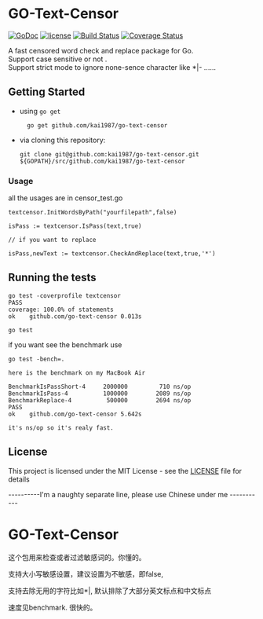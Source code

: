 # GO-Text-Censor
[![GoDoc](https://godoc.org/github.com/kai1987/go-text-censor?status.svg)](https://godoc.org/github.com/kai1987/go-text-censor)
[![license](https://img.shields.io/github/license/mashape/apistatus.svg)](LICENSE)
[![Build Status](https://travis-ci.org/kai1987/go-text-censor.svg?branch=master)](https://travis-ci.org/kai1987/go-text-censor)
[![Coverage Status](https://coveralls.io/repos/github/kai1987/go-text-censor/badge.svg?branch=master)](https://coveralls.io/github/kai1987/go-text-censor?branch=master)

A fast censored word check and replace package for Go.<br/>
Support case sensitive or not .<br/>
Support strict mode to ignore none-sence character like *|- ......

## Getting Started

* using `go get`

		go get github.com/kai1987/go-text-censor

* via cloning this repository:

	  git clone git@github.com:kai1987/go-text-censor.git ${GOPATH}/src/github.com/kai1987/go-text-censor


### Usage

all the usages are in censor_test.go

```
textcensor.InitWordsByPath("yourfilepath",false)

isPass := textcensor.IsPass(text,true)

// if you want to replace

isPass,newText := textcensor.CheckAndReplace(text,true,'*')

```


## Running the tests

```
go test -coverprofile textcensor
PASS
coverage: 100.0% of statements
ok    github.com/go-text-censor 0.013s
```

```
go test
```
if you want see the benchmark use
```
go test -bench=.

here is the benchmark on my MacBook Air

BenchmarkIsPassShort-4     2000000         710 ns/op
BenchmarkIsPass-4          1000000        2089 ns/op
BenchmarkReplace-4          500000        2694 ns/op
PASS
ok    github.com/go-text-censor 5.642s

it's ns/op so it's realy fast.

```

## License

This project is licensed under the MIT License - see the [LICENSE](LICENSE) file for details


----------I'm a naughty separate line, please use Chinese under me -----------



# GO-Text-Censor

这个包用来检查或者过滤敏感词的。你懂的。

支持大小写敏感设置，建议设置为不敏感，即false,

支持去除无用的字符比如*|, 默认排除了大部分英文标点和中文标点

速度见benchmark. 很快的。

